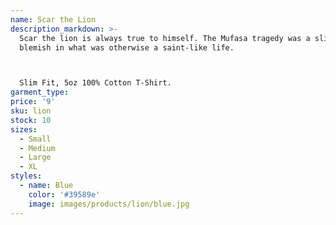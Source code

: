 ```yaml
---
name: Scar the Lion
description_markdown: >-
  Scar the lion is always true to himself. The Mufasa tragedy was a slight
  blemish in what was otherwise a saint-like life.



  Slim Fit, 5oz 100% Cotton T-Shirt.
garment_type:
price: '9'
sku: lion
stock: 10
sizes:
  - Small
  - Medium
  - Large
  - XL
styles:
  - name: Blue
    color: '#39589e'
    image: images/products/lion/blue.jpg
---
```

